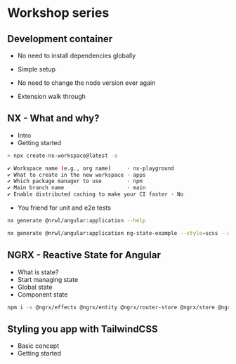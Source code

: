# Workshop series

## Development container

- No need to install dependencies globally
- Simple setup
- No need to change the node version ever again

- Extension walk through

## NX - What and why?

- Intro
- Getting started

```bash
> npx create-nx-workspace@latest -a

✔ Workspace name (e.g., org name)     · nx-playground
✔ What to create in the new workspace · apps
✔ Which package manager to use        · npm
✔ Main branch name                    · main
✔ Enable distributed caching to make your CI faster · No
```

- You friend for unit and e2e tests

```bash
nx generate @nrwl/angular:application --help
```

```bash
nx generate @nrwl/angular:application ng-state-example --style=scss --addTailwind --routing --standalone --standaloneConfig --no-interactive
```

## NGRX - Reactive State for Angular

- What is state?
- Start managing state
- Global state
- Component state

```bash
npm i -s @ngrx/effects @ngrx/entity @ngrx/router-store @ngrx/store @ngrx/store-devtools 
```

## Styling you app with TailwindCSS

- Basic concept
- Getting started
